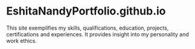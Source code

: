 # EshitaNandyPortfolio.github.io
This site exemplifies my skills, qualifications, education, projects, certifications and experiences. It provides insight into my personality and work ethics.
